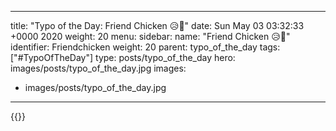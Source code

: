 
---
title: "Typo of the Day: Friend Chicken 😥🍗"
date: Sun May 03 03:32:33 +0000 2020
weight: 20
menu:
  sidebar:
    name: "Friend Chicken 😥🍗"
    identifier: Friendchicken
    weight: 20
    parent: typo_of_the_day
tags: ["#TypoOfTheDay"]
type: posts/typo_of_the_day
hero: images/posts/typo_of_the_day.jpg
images:
- images/posts/typo_of_the_day.jpg
---


{{<tweet user="mariatta" id="1256788711569645574">}}

